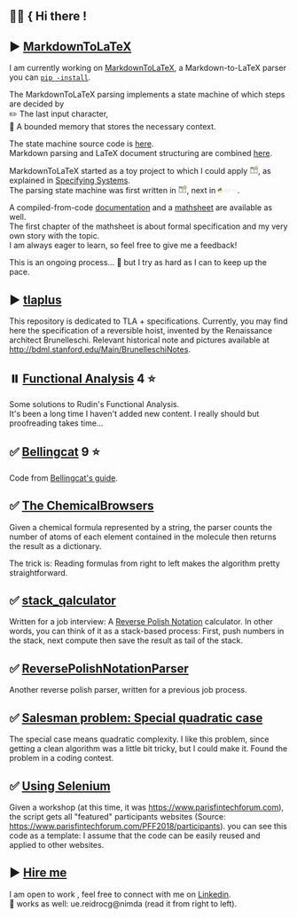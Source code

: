 ## :man_technologist: { Hi there !
## :arrow_forward: [MarkdownToLaTeX](https://github.com/gitcordier/MarkdownToLaTeX)
I am currently working on 
[MarkdownToLaTeX](https://github.com/gitcordier/MarkdownToLaTeX), a Markdown-to-LaTeX parser you 
can [`pip -install`](https://pypi.org/project/MarkdownToLaTeX).  

The MarkdownToLaTeX parsing implements a state machine of which steps are decided by  
:pencil2: The last input character,  
:memo: A bounded memory that stores the necessary context.  

The state machine source code is [here](https://github.com/gitcordier/MarkdownToLaTeX/blob/main/src/markdowntolatex/markdown/parser.py).  
Markdown parsing and LaTeX document structuring are combined 
[here](https://github.com/gitcordier/MarkdownToLaTeX/blob/main/src/markdowntolatex/latex/document.py).  

MarkdownToLaTeX started as a toy project to which I could apply 
[<img src="https://raw.githubusercontent.com/gitcordier/gitcordier/main/tlaplus.png" alt="TLA Plus" width="3%">](https://github.com/tlaplus), 
as explained in 
[Specifying Systems](http://lamport.azurewebsites.net/tla/book.html?back-link=learning.html#book).  
The parsing state machine was first written in 
[<img src="https://raw.githubusercontent.com/gitcordier/gitcordier/main/tlaplus.png" alt="TLA Plus" width="3%">](https://github.com/tlaplus), next in 
[<img src="https://raw.githubusercontent.com/gitcordier/gitcordier/main/python-logo@2x.png" alt="Python" width="7%">](https://github.com/gitcordier/MarkdownToLaTeX).  

A compiled-from-code [documentation](https://markdowntolatex.readthedocs.io) and a
[mathsheet](https://raw.githubusercontent.com/gitcordier/MarkdownToLaTeX/main/MarkdownToLaTeX_Mathsheet.pdf) are available as well.  
The first chapter of the mathsheet is about formal specification and my very own story with the topic.  
I am always eager to learn, so feel free to give me a feedback!

This is an ongoing process… :rowboat: but I try as hard as I can to keep up the pace.

## :arrow_forward: [tlaplus](https://github.com/gitcordier/tlaplus)
This repository is dedicated to TLA + specifications. Currently, you may find here the specification of a reversible hoist, invented by the Renaissance architect Brunelleschi. Relevant historical note and pictures available at http://bdml.stanford.edu/Main/BrunelleschiNotes.

## :pause_button: [Functional Analysis](https://github.com/gitcordier/FunctionalAnalysis) 4 :star:
Some solutions to Rudin's Functional Analysis.  
It's been a long time I haven't added new content. I really should but proofreading takes time…
## :white_check_mark: [Bellingcat](https://github.com/gitcordier/bellingcat) 9 :star:
Code from [Bellingcat's guide](https://www.bellingcat.com/category/resources/how-tos).
## :white_check_mark: [The ChemicalBrowsers](https://github.com/gitcordier/TheChemicalBrowsers)
Given a chemical formula represented by a string, 
the parser counts the number of atoms of each element contained in the molecule 
then returns the result as a dictionary.  

The trick is: Reading formulas from right to left makes the algorithm pretty straightforward.
## :white_check_mark: [stack_qalculator](https://github.com/gitcordier/stack_qalculator)
Written for a job interview: A
[Reverse Polish Notation](https://en.wikipedia.org/wiki/Reverse_Polish_notation) calculator. 
In other words, you can think of it as a stack-based process: First, push numbers in the stack, next compute then save the result as tail of the stack. 
## :white_check_mark: [ReversePolishNotationParser](https://github.com/gitcordier/ReversePolishNotationParser)
Another reverse polish parser, written for a previous job process. 
## :white_check_mark: [Salesman problem: Special quadratic case](https://github.com/gitcordier/minimal_length_of_graph_traversal)
The special case means quadratic complexity. I like this problem, since getting a clean algorithm was a little bit tricky, but I could make it. Found the problem in a coding contest.
## :white_check_mark: [Using Selenium](https://github.com/gitcordier/selenium)
Given a workshop (at this time, it was https://www.parisfintechforum.com), the script gets all "featured" participants websites (Source: https://www.parisfintechforum.com/PFF2018/participants).
you can see this code as a template: I assume that the code can be easily reused and applied to other websites.
## :arrow_forward: [Hire me](https://www.linkedin.com/in/gabriel-cordier-58097494)
I am open to work , feel free to connect with me on [Linkedin](https://www.linkedin.com/in/gabriel-cordier-58097494).  
:postbox: works as well: ue.reidrocg@nimda (read it from right to left).


